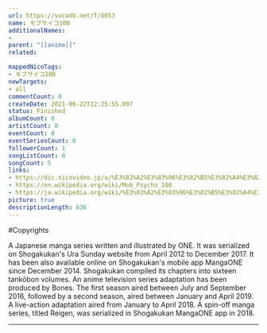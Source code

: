 ```yaml
---
url: https://vocadb.net/T/8053
name: モブサイコ100
additionalNames: 
- 
parent: "[[anime]]"
related:

mappedNicoTags:
- モブサイコ100
newTargets:
- all
commentCount: 0
createDate: 2021-06-22T22:25:55.097
status: Finished
albumCount: 0
artistCount: 0
eventCount: 0
eventSeriesCount: 0
followerCount: 1
songListCount: 0
songCount: 5
links: 
- https://dic.nicovideo.jp/a/%E3%83%A2%E3%83%96%E3%82%B5%E3%82%A4%E3%82%B3100
- https://en.wikipedia.org/wiki/Mob_Psycho_100
- https://ja.wikipedia.org/wiki/%E3%83%A2%E3%83%96%E3%82%B5%E3%82%A4%E3%82%B3100
picture: true
descriptionLength: 636
---
```


#Copyrights

A Japanese manga series written and illustrated by ONE. It was serialized on Shogakukan's Ura Sunday website from April 2012 to December 2017. It has been also available online on Shogakukan's mobile app MangaONE since December 2014. Shogakukan compiled its chapters into sixteen tankōbon volumes.
An anime television series adaptation has been produced by Bones. The first season aired between July and September 2016, followed by a second season, aired between January and April 2019. A live-action adaptation aired from January to April 2018. A spin-off manga series, titled Reigen, was serialized in Shogakukan MangaONE app in 2018.

---


